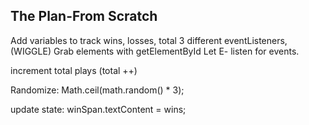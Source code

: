 ## The Plan-From Scratch

Add variables to track wins, losses, total
3 different eventListeners, (WIGGLE)
 Grab elements with getElementById
 Let
 E- listen for events.

  increment total plays (total ++)

  Randomize: Math.ceil(math.random() * 3);

  update state: winSpan.textContent = wins;
